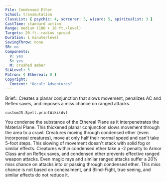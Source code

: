```yaml
---
File: Condensed Ether
School: transmutation
ClassList: { psychic: 4, sorcerer: 5, wizard: 5, spiritualist: 3 }
CastTime: standard action
Range: medium (100 + 10 ft./level)
Targets: 20-ft.-radius spread
Duration: 1 minute/level
SavingThrow: none
SR: no
Components:
  V: yes
  S: yes
  M: crushed amber
SLALevel: 5
Patron: { Ethereal: 8 }
Copyright:
  Content: "Occult Adventures"
---
```

Brief:: Creates a planar conjunction that slows movement, penalizes AC and Reflex saves, and imposes a miss chance on ranged attacks.

```dataviewjs
customJS.Spell.printWiki(dv)
```

You condense the substance of the Ethereal Plane as it interpenetrates the Material Plane. This thickened planar conjunction slows movement through the area to a crawl. Creatures moving through condensed ether (even incorporeal creatures), move at only half their normal speed and can't take 5-foot steps. This slowing of movement doesn't stack with solid fog or similar effects. Creatures within condensed ether take a -2 penalty to Armor Class and on Reflex saves, and condensed ether prevents effective ranged weapon attacks. Even magic rays and similar ranged attacks suffer a 20% miss chance on attacks into or passing through condensed ether. This miss chance is not based on concealment, and Blind-Fight, true seeing, and similar effects do not reduce it.
